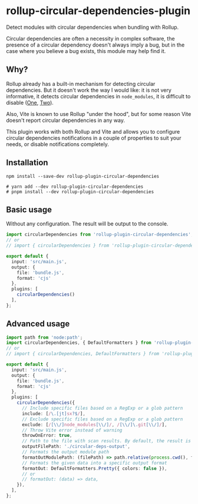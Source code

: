 # rollup-circular-dependencies-plugin

Detect modules with circular dependencies when bundling with Rollup.

Circular dependencies are often a necessity in complex software, the presence of a circular dependency doesn't always imply a bug, but in the case where you believe a bug exists, this module may help find it.

## Why?

Rollup already has a built-in mechanism for detecting circular dependencies. But it doesn't work the way I would like: it is not very informative, it detects circular dependencies in `node_modules`, it is difficult to disable ([One](https://rollupjs.org/configuration-options/#onlog), [Two](https://github.com/rollup/rollup/issues/1089#issuecomment-365395213)).

Also, Vite is known to use Rollup "under the hood", but for some reason Vite doesn't report circular dependencies in any way.

This plugin works with both Rollup and Vite and allows you to configure circular dependencies notifications in a couple of properties to suit your needs, or disable notifications completely.

## Installation

```shell
npm install --save-dev rollup-plugin-circular-dependencies

# yarn add --dev rollup-plugin-circular-dependencies
# pnpm install --dev rollup-plugin-circular-dependencies
```

## Basic usage

Without any configuration. The result will be output to the console.

```typescript
import circularDependencies from 'rollup-plugin-circular-dependencies';
// or
// import { circularDependencies } from 'rollup-plugin-circular-dependencies';

export default {
  input: 'src/main.js',
  output: {
    file: 'bundle.js',
    format: 'cjs'
  },
  plugins: [
    circularDependencies()
  ],
};
```

## Advanced usage

```typescript
import path from 'node:path';
import circularDependencies, { DefaultFormatters } from 'rollup-plugin-circular-dependencies';
// or
// import { circularDependencies, DefaultFormatters } from 'rollup-plugin-circular-dependencies';

export default {
  input: 'src/main.js',
  output: {
    file: 'bundle.js',
    format: 'cjs'
  },
  plugins: [
    circularDependencies({
      // Include specific files based on a RegExp or a glob pattern
      include: [/\.[jt]sx?$/],
      // Exclude specific files based on a RegExp or a glob pattern
      exclude: [/[\\/]node_modules[\\/]/, /[\\/]\.git[\\/]/],
      // Throw Vite error instead of warning
      throwOnError: true,
      // Path to the file with scan results. By default, the result is output to the console
      outputFilePath: './circular-deps-output',
      // Formats the output module path
      formatOutModulePath: (filePath) => path.relative(process.cwd(), filePath),
      // Formats the given data into a specific output format
      formatOut: DefaultFormatters.Pretty({ colors: false }),
      // or
      // formatOut: (data) => data,
    }),
  ],
};
```
